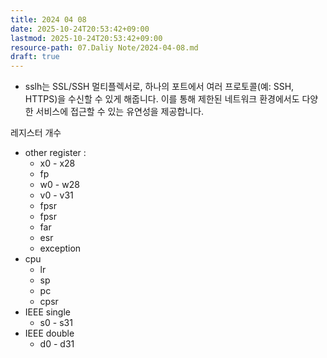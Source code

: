 ```yaml
---
title: 2024 04 08
date: 2025-10-24T20:53:42+09:00
lastmod: 2025-10-24T20:53:42+09:00
resource-path: 07.Daliy Note/2024-04-08.md
draft: true
---
```

- sslh는 SSL/SSH 멀티플렉서로, 하나의 포트에서 여러 프로토콜(예: SSH, HTTPS)을 수신할 수 있게 해줍니다. 이를 통해 제한된 네트워크 환경에서도 다양한 서비스에 접근할 수 있는 유연성을 제공합니다.




레지스터 개수
- other register :
	- x0 - x28
	- fp
	- w0 - w28
	- v0 - v31
	- fpsr
	- fpsr
	- far
	- esr
	- exception
- cpu
	- lr
	- sp
	- pc
	- cpsr
- IEEE single
	- s0 - s31
- IEEE double
	- d0 - d31



